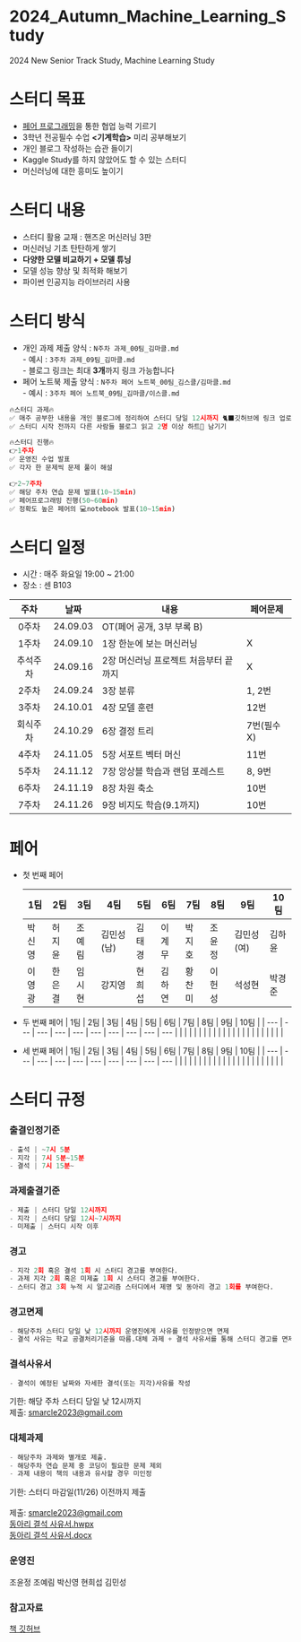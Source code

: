 # 2024_Autumn_Machine_Learning_Study
2024 New Senior Track Study, Machine Learning Study
# 스터디 목표
- [페어 프로그래밍](https://erratic-infinity-699.notion.site/888ebbfa2a014a2da1605d65def15dba)을 통한 협업 능력 기르기
- 3학년 전공필수 수업 **<기계학습>** 미리 공부해보기
- 개인 블로그 작성하는 습관 들이기
- Kaggle Study를 하지 않았어도 할 수 있는 스터디
- 머신러닝에 대한 흥미도 높이기

# 스터디 내용
- 스터디 활용 교재 : 핸즈온 머신러닝 3판
- 머신러닝 기초 탄탄하게 쌓기
- **다양한 모델 비교하기 + 모델 튜닝**
- 모델 성능 향상 및 최적화 해보기
- 파이썬 인공지능 라이브러리 사용

# 스터디 방식
- 개인 과제 제출 양식 : `N주차 과제_00팀_김마클.md` <br>
      - 예시 : `3주차 과제_09팀_김마클.md`   
      - 블로그 링크는 최대 **3개**까지 링크 가능합니다
- 페어 노트북 제출 양식 : `N주차 페어 노트북_00팀_김스클/김마클.md` <br>
      - 예시 : `3주차 페어 노트북_09팀_김마클/이스클.md`
```python
🔥스터디 과제🔥
✅ 매주 공부한 내용을 개인 블로그에 정리하여 스터디 당일 12시까지 🐈‍⬛깃허브에 링크 업로드
✅ 스터디 시작 전까지 다른 사람들 블로그 읽고 2명 이상 하트💙 남기기

🔥스터디 진행🔥
👉1주차
✅ 운영진 수업 발표
✅ 각자 한 문제씩 문제 풀이 해설

👉2~7주차
✅ 해당 주차 연습 문제 발표(10~15min)
✅ 페어프로그래밍 진행(50~60min)
✅ 정확도 높은 페어의 💻notebook 발표(10~15min)
```

# 스터디 일정
- 시간 : 매주 화요일 19:00 ~ 21:00
- 장소 : 센 B103

|주차|날짜|내용|페어문제|
|:---:|:---:|---|---|
|0주차|24.09.03|OT(페어 공개, 3부 부록 B)||
|1주차|24.09.10|1장 한눈에 보는 머신러닝|X|
|추석주차|24.09.16|2장 머신러닝 프로젝트 처음부터 끝까지|X|
|2주차|24.09.24|3장 분류|1, 2번|
|3주차|24.10.01|4장 모델 훈련|12번|
|회식주차|24.10.29|6장 결정 트리|7번(필수X)|
|4주차|24.11.05|5장 서포트 벡터 머신|11번|
|5주차|24.11.12|7장 앙상블 학습과 랜덤 포레스트|8, 9번|
|6주차|24.11.19|8장 차원 축소|10번|
|7주차|24.11.26|9장 비지도 학습(9.1까지)|10번|

# 페어

- 첫 번째 페어

    | 1팀 | 2팀 | 3팀 | 4팀 | 5팀 | 6팀 | 7팀 | 8팀 | 9팀 | 10팀 |
    | --- | --- | --- | --- | --- | --- | --- | --- | --- | --- |
    | 박신영 | 허지윤 | 조예림 | 김민성(남) | 김태경 | 이계무 | 박지호 | 조윤정 | 김민성(여) | 김하윤 |
    | 이영광 | 한은결 | 임시현 | 강지영 | 현희섭 | 김하연 | 황찬미 | 이헌성 | 석성현 | 박경준 |

- 두 번째 페어
    | 1팀 | 2팀 | 3팀 | 4팀 | 5팀 | 6팀 | 7팀 | 8팀 | 9팀 | 10팀 |
    | --- | --- | --- | --- | --- | --- | --- | --- | --- | --- |
    |  |  |  |  |  |  |  |  |  |  |
    |  |  |  |  |  |  |  |  |  |  |
- 세 번째 페어
    | 1팀 | 2팀 | 3팀 | 4팀 | 5팀 | 6팀 | 7팀 | 8팀 | 9팀 | 10팀 |
    | --- | --- | --- | --- | --- | --- | --- | --- | --- | --- |
    |  |  |  |  |  |  |  |  |  |  |
    |  |  |  |  |  |  |  |  |  |  |


# 스터디 규정

### 출결인정기준
```python
- 출석 | ~7시 5분
- 지각 | 7시 5분~15분
- 결석 | 7시 15분~
```

### 과제출결기준
```python
- 제출 | 스터디 당일 12시까지
- 지각 | 스터디 당일 12시~7시까지
- 미제출 | 스터디 시작 이후
```

### 경고
```python
- 지각 2회 혹은 결석 1회 시 스터디 경고를 부여한다.
- 과제 지각 2회 혹은 미제출 1회 시 스터디 경고를 부여한다.
- 스터디 경고 3회 누적 시 알고리즘 스터디에서 제명 및 동아리 경고 1회를 부여한다.
```

### 경고면제
```python
- 해당주차 스터디 당일 낮 12시까지 운영진에게 사유를 인정받으면 면제
- 결석 사유는 학교 공결처리기준을 따름.대체 과제 + 결석 사유서를 통해 스터디 경고를 면제받을 수 있다.
```

### 결석사유서
```python
- 결석이 예정된 날짜와 자세한 결석(또는 지각)사유를 작성
```
기한: 해당 주차 스터디 당일 낮 12시까지<br>
제출: smarcle2023@gmail.com

### 대체과제
```python
- 해당주차 과제와 별개로 제출.
- 해당주차 연습 문제 중 코딩이 필요한 문제 제외
- 과제 내용이 책의 내용과 유사할 경우 미인정
```
기한: 스터디 마감일(11/26) 이전까지 제출<br> <br>
제출: smarcle2023@gmail.com <br>
[동아리 결석 사유서.hwpx](https://github.com/sejongsmarcle/2024_Autumn_Machine_Learning_Study/blob/main/%EB%8F%99%EC%95%84%EB%A6%AC%20%EA%B2%B0%EC%84%9D%20%EC%82%AC%EC%9C%A0%EC%84%9C.hwpx)<br>
[동아리 결석 사유서.docx](https://github.com/sejongsmarcle/2024_Autumn_Machine_Learning_Study/blob/main/%EB%8F%99%EC%95%84%EB%A6%AC%20%EA%B2%B0%EC%84%9D%20%EC%82%AC%EC%9C%A0%EC%84%9C_word%EC%9A%A9.docx)

### 운영진
조윤정 조예림 박신영 현희섭 김민성

### 참고자료
[책 깃허브](https://github.com/rickiepark/handson-ml3)
